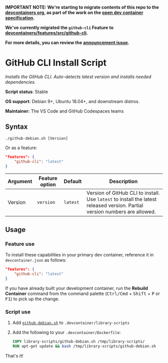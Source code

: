 **IMPORTANT NOTE: We're starting to migrate contents of this repo to the
[devcontainers org](https://github.com/devcontainers), as part of the work on
the [open dev container specification](https://containers.dev).**

**We've currently migrated the `github-cli` Feature to
[devcontainers/features/src/github-cli](https://github.com/devcontainers/features/tree/main/src/github-cli).**

**For more details, you can review the
[announcement issue](https://github.com/microsoft/vscode-dev-containers/issues/1589).**

# GitHub CLI Install Script

_Installs the GitHub CLI. Auto-detects latest version and installs needed
dependencies._

**Script status**: Stable

**OS support**: Debian 9+, Ubuntu 18.04+, and downstream distros.

**Maintainer:** The VS Code and GitHub Codespaces teams

## Syntax

```text
./github-debian.sh [Version]
```

Or as a feature:

```json
"features": {
    "github-cli": "latest"
}
```

| Argument | Feature option | Default  | Description                                                                                                                 |
| -------- | -------------- | -------- | --------------------------------------------------------------------------------------------------------------------------- |
| Version  | `version`      | `latest` | Version of GitHub CLI to install. Use `latest` to install the latest released version. Partial version numbers are allowed. |

## Usage

### Feature use

To install these capabilities in your primary dev container, reference it in
`devcontainer.json` as follows:

```json
"features": {
    "github-cli": "latest"
}
```

If you have already built your development container, run the **Rebuild
Container** command from the command palette (<kbd>Ctrl/Cmd</kbd> +
<kbd>Shift</kbd> + <kbd>P</kbd> or <kbd>F1</kbd>) to pick up the change.

### Script use

1. Add [`github-debian.sh`](../github-debian.sh) to
   `.devcontainer/library-scripts`

2. Add the following to your `.devcontainer/Dockerfile`:

    ```Dockerfile
    COPY library-scripts/github-debian.sh /tmp/library-scripts/
    RUN apt-get update && bash /tmp/library-scripts/github-debian.sh
    ```

That's it!
